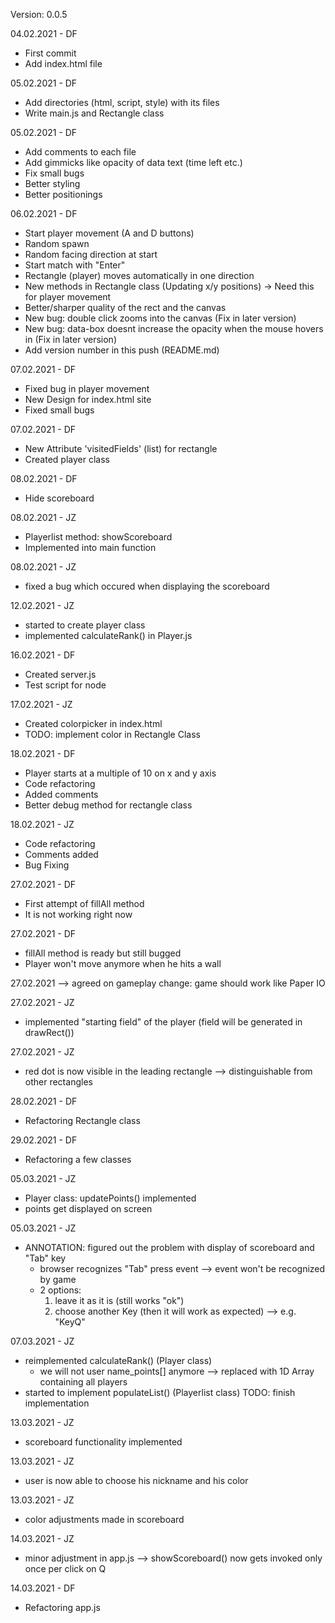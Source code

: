 Version: 0.0.5

04.02.2021 - DF
- First commit
- Add index.html file

05.02.2021 - DF
- Add directories (html, script, style) with its files
- Write main.js and Rectangle class

05.02.2021 - DF
- Add comments to each file
- Add gimmicks like opacity of data text (time left etc.)
- Fix small bugs
- Better styling
- Better positionings

06.02.2021 - DF
- Start player movement (A and D buttons)
- Random spawn
- Random facing direction at start
- Start match with "Enter"
- Rectangle (player) moves automatically in one direction
- New methods in Rectangle class (Updating x/y positions) -> Need this for player movement
- Better/sharper quality of the rect and the canvas
- New bug: double click zooms into the canvas (Fix in later version)
- New bug: data-box doesnt increase the opacity when the mouse hovers in (Fix in later version)
- Add version number in this push (README.md)

07.02.2021 - DF
- Fixed bug in player movement
- New Design for index.html site
- Fixed small bugs

07.02.2021 - DF
- New Attribute 'visitedFields' (list) for rectangle
- Created player class

08.02.2021 - DF
- Hide scoreboard

08.02.2021 - JZ
- Playerlist method: showScoreboard
- Implemented into main function

08.02.2021 - JZ
- fixed a bug which occured when displaying the scoreboard

12.02.2021 - JZ
- started to create player class
- implemented calculateRank() in Player.js

16.02.2021 - DF
- Created server.js
- Test script for node

17.02.2021 - JZ
- Created colorpicker in index.html 
- TODO: implement color in Rectangle Class

18.02.2021 - DF
- Player starts at a multiple of 10 on x and y axis
- Code refactoring
- Added comments
- Better debug method for rectangle class

18.02.2021 - JZ
- Code refactoring 
- Comments added 
- Bug Fixing 

27.02.2021 - DF
- First attempt of fillAll method
- It is not working right now

27.02.2021 - DF
- fillAll method is ready but still bugged
- Player won't move anymore when he hits a wall

27.02.2021 --> agreed on gameplay change: game should work like Paper IO 

27.02.2021 - JZ
- implemented "starting field" of the player (field will be generated in drawRect())

27.02.2021 - JZ
- red dot is now visible in the leading rectangle
  --> distinguishable from other rectangles

28.02.2021 - DF
- Refactoring Rectangle class

29.02.2021 - DF
- Refactoring a few classes

05.03.2021 - JZ
- Player class: updatePoints() implemented
- points get displayed on screen

05.03.2021 - JZ
- ANNOTATION: figured out the problem with display of scoreboard and "Tab" key
  - browser recognizes "Tab" press event --> event won't be recognized by game
  - 2 options: 
      1) leave it as it is (still works "ok")
      2) choose another Key (then it will work as expected) --> e.g. "KeyQ"

07.03.2021 - JZ
- reimplemented calculateRank() (Player class)
  - we will not user name_points[] anymore --> replaced with 1D Array containing all players
- started to implement populateList() (Playerlist class) TODO: finish implementation 

13.03.2021 - JZ
- scoreboard functionality implemented 

13.03.2021 - JZ
- user is now able to choose his nickname and his color 

13.03.2021 - JZ
- color adjustments made in scoreboard

14.03.2021 - JZ 
- minor adjustment in app.js
  --> showScoreboard() now gets invoked only once per click on Q

14.03.2021 - DF
- Refactoring app.js